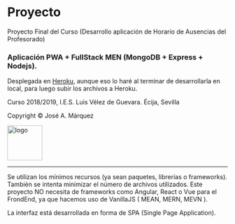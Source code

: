 <h1>Proyecto</h1>
Proyecto Final del Curso (Desarrollo aplicación de Horario de Ausencias del Profesorado)
<h3>Aplicación PWA + FullStack MEN (MongoDB + Express + Nodejs).</h3>
<p>Desplegada en <a href="https://herokuapp.com/">Heroku</a>, aunque eso lo haré al terminar de desarrollarla en local, para luego subir los archivos a Heroku.</p>
<p>Curso 2018/2019, I.E.S. Luis Vélez de Guevara. Écija, Sevilla</p>
<p>Copyright &copy; José A. Márquez</p>
<img src="https://pbs.twimg.com/profile_images/3658661792/5c71b7b6ab15cbd10bb8f3fb0afd20fd_400x400.jpeg" alt="logo" width="80" height="80"/>
<br/>
<hr/>
<p>Se utilizan los mínimos recursos (ya sean paquetes, librerías o frameworks). También se intenta minimizar el número de archivos utilizados. Este proyecto NO necesita de frameworks como Angular, React o Vue para el FrondEnd, ya que hacemos uso de VanillaJS ( MEAN, MERN, MEVN ).</p>
<p>La interfaz está desarrollada en forma de SPA (Single Page Application).</p>

